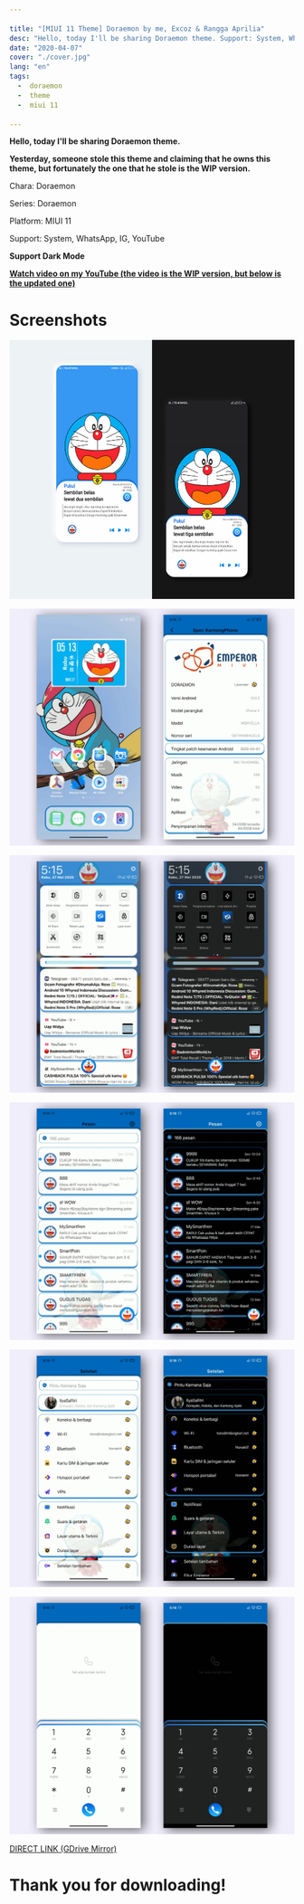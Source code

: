 ```yaml
---

title: "[MIUI 11 Theme] Doraemon by me, Excoz & Rangga Aprilia"
desc: "Hello, today I'll be sharing Doraemon theme. Support: System, WhatsApp, IG, YouTube."
date: "2020-04-07"
cover: "./cover.jpg"
lang: "en"
tags:
  -  doraemon
  -  theme
  -  miui 11

---
```


**Hello, today I'll be sharing Doraemon theme.**

**Yesterday, someone stole this theme and claiming that he owns this theme, but fortunately the one that he stole is the WIP version.**

Chara: Doraemon

Series: Doraemon

Platform: MIUI 11

Support: System, WhatsApp, IG, YouTube

**Support Dark Mode**

[**Watch video on my YouTube (the video is the WIP version, but below is the updated one)**](https://www.youtube.com/watch?v=DGRY6cU4tHE)

# Screenshots

![ss1](./cover.jpg)

![ss2](./ss1.jpg)

![ss3](./ss2.jpg)

![ss4](./ss3.jpg)

![ss5](./ss4.jpg)

![ss6](./ss5.jpg)


<a href="https://semawur.com/nvzOvhfK" class="btn"><span class="name">DIRECT LINK (GDrive Mirror)</span></a>

# Thank you for downloading!
